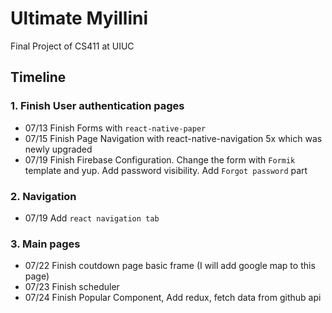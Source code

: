 # Ultimate Myillini
Final Project of CS411 at UIUC

## Timeline

### 1. Finish User authentication pages

* 07/13 Finish Forms with `react-native-paper`
* 07/15 Finish Page Navigation with react-native-navigation 5x which was newly upgraded
* 07/19 Finish Firebase Configuration. Change the form with `Formik` template and yup. Add password visibility. Add `Forgot password` part
### 2. Navigation
* 07/19 Add `react navigation tab`
### 3. Main pages
* 07/22 Finish coutdown page basic frame (I will add google map to this page)
* 07/23 Finish scheduler
* 07/24 Finish Popular Component, Add redux, fetch data from github api

